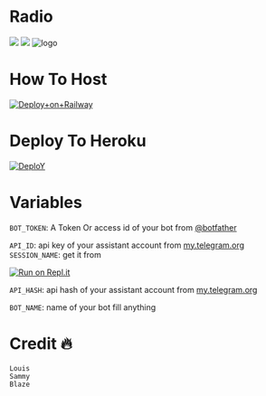 # Radio

<a href="https://t.me/DeeCodeBots"><img src="https://img.shields.io/badge/Join-Telegram%20Channel-red.svg?logo=Telegram"></a>
<a href="t.me/DeCodeSupport"><img src="https://img.shields.io/badge/Join-Telegram%20Group-blue.svg?logo=telegram"></a>
![logo](https://telegra.ph/file/22c9c52accd3168300c0d.jpg)
# How To Host 
[![Deploy+on+Railway](https://railway.app/button.svg)](https://railway.app/new/template?template=https://github.com/TeamDeeCode/Radio&envs=API_ID,API_HASH,BOT_TOKEN,SESSION_NAME)

# Deploy To Heroku
[![DeploY](https://www.herokucdn.com/deploy/button.svg)](https://heroku.com/deploy)

# Variables
`BOT_TOKEN`: A Token Or access id of your bot from [@botfather](https://t.me/botfather) 


`API_ID`: api key of your assistant account from [my.telegram.org](https://my.telegram.org) 
`SESSION_NAME`: get it from

[![Run on Repl.it](https://repl.it/badge/github/ChankitSaini/GenerateStringSession)](https://replit.com/@ChankitSaini/GenerateStringSession)

`API_HASH`: api hash of your assistant account from [my.telegram.org](https://my.telegram.org)

`BOT_NAME`: name of your bot fill anything


# Credit 🔥 
```
Louis 
Sammy
Blaze
```


